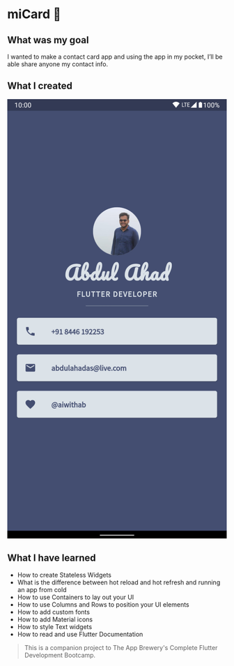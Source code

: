 # miCard 📇

## What was my goal

I wanted to make a contact card app and using the app in my pocket, I’ll be able share anyone my contact info.

## What I created

![Finished App](https://github.com/aiwithab/mi-card/blob/master/screenshots/mi-card-screen.png)

## What I have learned

- How to create Stateless Widgets
- What is the difference between hot reload and hot refresh and running an app from cold
- How to use Containers to lay out your UI
- How to use Columns and Rows to position your UI elements
- How to add custom fonts
- How to add Material icons
- How to style Text widgets
- How to read and use Flutter Documentation

>This is a companion project to The App Brewery's Complete Flutter Development Bootcamp.

